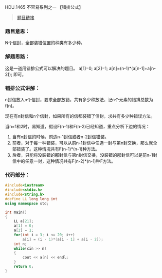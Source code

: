 HDU_1465 不容易系列之一 【错排公式】
<!--more-->
>[题目链接](http://acm.hdu.edu.cn/showproblem.php?pid=1465)

### 题目意思： ###
N个信封，全部装错位置的种类有多少种。
### 解题思路： ###
这是一道用错排公式可以解决的题目。
a[1]=0;
a[2]=1;
a[n]=(n-1)*(a[n-1]+a[n-2]);
即可。
### 错排公式讲解： ###
n封信放入n个信封，要求全部放错，共有多少种放法，记n个元素的错排总数为f(n)。

现在有n封信和n个信封，如果所有的信都装错了信封，求共有多少种错误方法。

当n=1和2时，易知道，假设F(n-1)和F(n-2)已经知道，重点分析下边的情况：

1. 当有n封信的时候，前边n-1封信或者n-2封信错装。
2. 前者，对于每一种错装，可以从前n-1封信中任选一封与第n封交换，那么就全部错装了。这种情况共有F(n-1)*(n-1)种方法。
3. 后者，只能将没装错的那封信与第n封信交换，没装错的那封信可以是前n-1封信中的任意一封，这种情况共有F(n-2)*(n-1)种F方法。

### 代码部分： ###

```cpp
#include<iostream>
#include<stdio.h>
#include<string.h>
#define LL long long int
using namespace std;

int main()
{
    LL a[21];
    a[1] = 0;
    a[2] = 1;
    for(int i = 3; i <= 20; i++)
        a[i] = (i - 1)*(a[i - 1] + a[i - 2]);
    int n;
    while(cin >> n)
    {
        cout << a[n] << endl;
    }
    return 0;
}

```